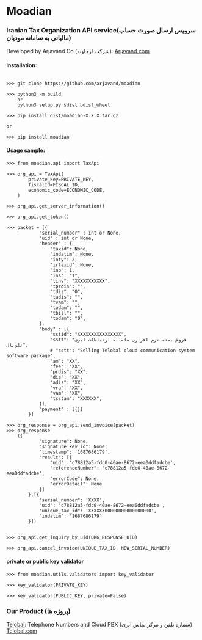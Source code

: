 # Moadian
### Iranian Tax Organization API service(سرویس ارسال صورت حساب مالیاتی به سامانه مودیان) 

Developed by Arjavand Co (شرکت ارجاوند). 
[Arjavand.com](https://www.arjavand.com/)

#### installation:
```angular2html

>>> git clone https://github.com/arjavand/moadian

>>> python3 -m build 
    or 
    python3 setup.py sdist bdist_wheel 

>>> pip install dist/moadian-X.X.X.tar.gz

or 

>>> pip install moadian

```

#### Usage sample:
```angular2html
>>> from moadian.api import TaxApi

>>> org_api = TaxApi(
        private_key=PRIVATE_KEY,
        fiscalId=FISCAL_ID,
        economic_code=ECONOMIC_CODE,
    )

>>> org_api.get_server_information()

>>> org_api.get_token()

>>> packet = [{
            "serial_number" : int or None,
            "uid" : int or None,
            "header" : {
                "taxid": None,
                "indatim": None,
                "inty": 2,
                "irtaxid": None,
                "inp": 1,
                "ins": "1",
                "tins": "XXXXXXXXXXX",
                "tprdis": "",
                "tdis": "0",
                "tadis": "",
                "tvam": "",
                "todam": "",
                "tbill": "",
                "todam": "0",
            },
            "body" : [{
                "sstid": "XXXXXXXXXXXXXXXX",
                "sstt": "فروش بسته نرم افزاری سامانه ارتباطات ابری تلوبال",
                # "sstt": "Selling Telobal cloud communication system software package",
                "am": "XX",
                "fee": "XX",
                "prdis": "XX",
                "dis": "XX",
                "adis": "XX",
                "vra": "XX",
                "vam": "XX",
                "tsstam": "XXXXXX",
            }],
            "payment" : [{}]
        }]

>>> org_response = org_api.send_invoice(packet)
>>> org_response
    ({
            "signature": None,
            "signature_key_id": None,
            "timestamp": '1687686179',
            "result": [{
                "uid": 'c78812a5-fdc0-40ae-8672-eea0ddfadcbe',
                "referenceNumber": 'c78812a5-fdc0-40ae-8672-eea0ddfadcbe',
                "errorCode": None,
                "errorDetail": None
            }]
        },[{
            "serial_number": 'XXXX',
            "uid": 'c78812a5-fdc0-40ae-8672-eea0ddfadcbe',
            "unique_tax_id": 'XXXXXX00000000000000000',
            "indatim": '1687686179'
        }])


>>> org_api.get_inquiry_by_uid(ORG_RESPONSE_UID)

>>> org_api.cancel_invoice(UNIQUE_TAX_ID, NEW_SERIAL_NUMBER)
```

#### private or public key validator
```angular2html
>>> from moadian.utils.validators import key_validator

>>> key_validator(PRIVATE_KEY)

>>> key_validator(PUBLIC_KEY, private=False)
```

### Our Product (پروژه ها)
[Telobal](https://www.telobal.com/): Telephone Numbers and Cloud PBX (شماره تلفن و مرکز تماس ابری) [Telobal.com](https://www.telobal.com/)

